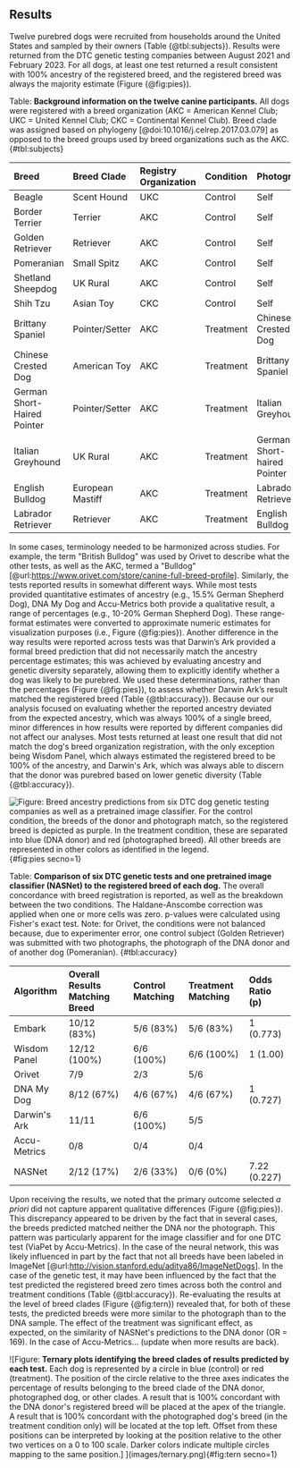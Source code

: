 ## Results

Twelve purebred dogs were recruited from households around the United States and sampled by their owners (Table {@tbl:subjects}).
Results were returned from the DTC genetic testing companies between August 2021 and February 2023.
For all dogs, at least one test returned a result consistent with 100% ancestry of the registered breed, and the registered breed was always the majority estimate (Figure {@fig:pies}).

Table: **Background information on the twelve canine participants.**
All dogs were registered with a breed organization (AKC = American Kennel Club; UKC = United Kennel Club; CKC = Continental Kennel Club).
Breed clade was assigned based on phylogeny [@doi:10.1016/j.celrep.2017.03.079] as opposed to the breed groups used by breed organizations such as the AKC.
{#tbl:subjects}

| Breed                       | Breed Clade      | Registry Organization   | Condition   | Photograph                  |
|:----------------------------|:-----------------|:------------------------|:------------|:----------------------------|
| Beagle                      | Scent Hound      | UKC                     | Control     | Self                        |
| Border Terrier              | Terrier          | AKC                     | Control     | Self                        |
| Golden Retriever            | Retriever        | AKC                     | Control     | Self                        |
| Pomeranian                  | Small Spitz      | AKC                     | Control     | Self                        |
| Shetland Sheepdog           | UK Rural         | AKC                     | Control     | Self                        |
| Shih Tzu                    | Asian Toy        | CKC                     | Control     | Self                        |
| Brittany Spaniel            | Pointer/Setter   | AKC                     | Treatment   | Chinese Crested Dog         |
| Chinese Crested Dog         | American Toy     | AKC                     | Treatment   | Brittany Spaniel            |
| German Short-Haired Pointer | Pointer/Setter   | AKC                     | Treatment   | Italian Greyhound           |
| Italian Greyhound           | UK Rural         | AKC                     | Treatment   | German Short-haired Pointer |
| English Bulldog             | European Mastiff | AKC                     | Treatment   | Labrador Retriever          |
| Labrador Retriever          | Retriever        | AKC                     | Treatment   | English Bulldog             |

In some cases, terminology needed to be harmonized across studies.
For example, the term "British Bulldog" was used by Orivet to describe what the other tests, as well as the AKC, termed a "Bulldog" [@url:https://www.orivet.com/store/canine-full-breed-profile].
Similarly, the tests reported results in somewhat different ways.
While most tests provided quantitative estimates of ancestry (e.g., 15.5% German Shepherd Dog), DNA My Dog and Accu-Metrics both provide a qualitative result, a range of percentages (e.g., 10-20% German Shepherd Dog).
These range-format estimates were converted to approximate numeric estimates for visualization purposes (i.e., Figure {@fig:pies}).
Another difference in the way results were reported across tests was that Darwin’s Ark provided a formal breed prediction that did not necessarily match the ancestry percentage estimates; this was achieved by evaluating ancestry and genetic diversity separately, allowing them to explicitly identify whether a dog was likely to be purebred.
We used these determinations, rather than the percentages (Figure {@fig:pies}), to assess whether Darwin Ark’s result matched the registered breed (Table {@tbl:accuracy}).
Because our  our analysis focused on evaluating whether the reported ancestry deviated from the expected ancestry, which was always 100% of a single breed, minor differences in how results were reported by different companies did not affect our analyses.
Most tests returned at least one result that did not match the dog's breed organization registration, with the only exception being Wisdom Panel, which always estimated the registered breed to be 100% of the ancestry, and Darwin's Ark, which was always able to discern that the donor was purebred based on lower genetic diversity (Table {@tbl:accuracy}).

![
Figure: **Breed ancestry predictions from six DTC dog genetic testing companies as well as a pretrained image classifier.**
For the control condition, the breeds of the donor and photograph match, so the registered breed is depicted as purple.
In the treatment condition, these are separated into blue (DNA donor) and red (photographed breed).
All other breeds are represented in other colors as identified in the legend.
](images/test_results.png){#fig:pies secno=1}

Table: **Comparison of six DTC genetic tests and one pretrained image classifier (NASNet) to the registered breed of each dog.**
The overall concordance with breed registration is reported, as well as the breakdown between the two conditions.
The Haldane-Anscombe correction was applied when one or more cells was zero.
p-values were calculated using Fisher's exact test.
Note: for Orivet, the conditions were not balanced because, due to experimenter error, one control subject (Golden Retriever) was submitted with two photographs, the photograph of the DNA donor and of another dog (Pomeranian).
{#tbl:accuracy}

| Algorithm    | Overall Results Matching Breed   | Control Matching   | Treatment Matching   | Odds Ratio (p)   |
|:-------------|:---------------------------------|:-------------------|:---------------------|:-----------------|
| Embark       | 10/12 (83%)                      | 5/6 (83%)          | 5/6 (83%)            | 1 (0.773)        |
| Wisdom Panel | 12/12 (100%)                     | 6/6 (100%)         | 6/6 (100%)           | 1 (1.00)         |
| Orivet       | 7/9                              | 2/3                | 5/6                  |                  |
| DNA My Dog   | 8/12 (67%)                       | 4/6 (67%)          | 4/6 (67%)            | 1 (0.727)        |
| Darwin's Ark | 11/11                            | 6/6 (100%)         | 5/5                  |                  |
| Accu-Metrics | 0/8                              | 0/4                | 0/4                  |                  |
| NASNet       | 2/12 (17%)                       | 2/6 (33%)          | 0/6 (0%)             | 7.22 (0.227)     |

Upon receiving the results, we noted that the primary outcome selected *a priori* did not capture apparent qualitative differences (Figure {@fig:pies}).
This discrepancy appeared to be driven by the fact that in several cases, the breeds predicted matched neither the DNA nor the photograph.
This pattern was particularly apparent for the image classifier and for one DTC test (ViaPet by Accu-Metrics).
In the case of the neural network, this was likely influenced in part by the fact that not all breeds have been labeled in ImageNet [@url:http://vision.stanford.edu/aditya86/ImageNetDogs].
In the case of the genetic test, it may have been influenced by the fact that the test predicted the registered breed zero times across both the control and treatment conditions (Table {@tbl:accuracy}).
Re-evaluating the results at the level of breed clades (Figure {@fig:tern}) revealed that, for both of these tests, the predicted breeds were more similar to the photograph than to the DNA sample.
The effect of the treatment was significant effect, as expected, on the similarity of NASNet's predictions to the DNA donor (OR = 169).
In the case of Accu-Metrics... (update when more results are back).

![Figure: 
**Ternary plots identifying the breed clades of results predicted by each test.**
Each dog is represented by a circle in blue (control) or red (treatment).
The position of the circle relative to the three axes indicates the percentage of results belonging to the breed clade of the DNA donor, photographed dog, or other clades.
A result that is 100% concordant with the DNA donor's registered breed will be placed at the apex of the triangle.
A result that is 100% concordant with the photographed dog's breed (in the treatment condition only) will be located at the top left.
Offset from these positions can be interpreted by looking at the position relative to the other two vertices on a 0 to 100 scale.
Darker colors indicate multiple circles mapping to the same position.]
](images/ternary.png){#fig:tern secno=1} 

